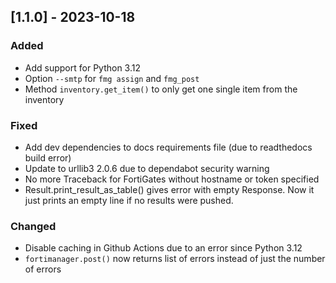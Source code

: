 
## [1.1.0] - 2023-10-18

### Added

- Add support for Python 3.12
- Option `--smtp` for `fmg assign` and `fmg_post`
- Method `inventory.get_item()` to only get one single item from the inventory

### Fixed

- Add dev dependencies to docs requirements file (due to readthedocs build error)
- Update to urllib3 2.0.6 due to dependabot security warning
- No more Traceback for FortiGates without hostname or token specified
- Result.print_result_as_table() gives error with empty Response. Now it just prints an empty line
if no results were pushed.

### Changed

- Disable caching in Github Actions due to an error since Python 3.12
- `fortimanager.post()` now returns list of errors instead of just the number of errors
